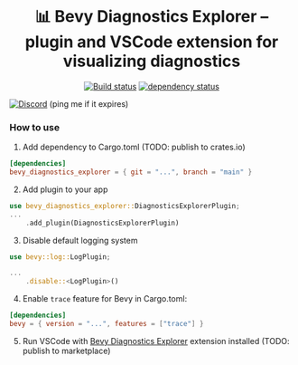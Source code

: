 <!-- trunk-ignore(markdownlint/MD041) -->
<div align="center">

# 📊 Bevy Diagnostics Explorer – plugin and VSCode extension for visualizing diagnostics

[![Build status](https://github.com/zaycev/bevy-magic-light-2d/workflows/PR/badge.svg?branch=main)](https://github.com/zaycev/bevy-magic-light-2d/actions)
[![dependency status](https://deps.rs/repo/github/zaycev/bevy-diagnostics-explorer/status.svg)](https://deps.rs/repo/github/zaycev/bevy-diagnostics-explorer)

</div>

<div alight="center">

[![Discord](https://assets-global.website-files.com/6257adef93867e50d84d30e2/636e0b5061df29d55a92d945_full_logo_blurple_RGB.svg)](https://discord.gg/J4vdsnadnh) (ping me if it expires)

</div>


### How to use

1. Add dependency to Cargo.toml (TODO: publish to crates.io)
```toml
[dependencies]
bevy_diagnostics_explorer = { git = "...", branch = "main" }
```

2. Add plugin to your app
```rust
use bevy_diagnostics_explorer::DiagnosticsExplorerPlugin;
...
    .add_plugin(DiagnosticsExplorerPlugin)
```

3. Disable default logging system
```rust
use bevy::log::LogPlugin;

...
    .disable::<LogPlugin>()

```

4. Enable `trace` feature for Bevy in Cargo.toml:
```toml
[dependencies]
bevy = { version = "...", features = ["trace"] }
```

5. Run VSCode with [Bevy Diagnostics Explorer](https://marketplace.visualstudio.com/items?itemName=zaycev.bevy-diagnostics-explorer) extension installed (TODO: publish to marketplace)